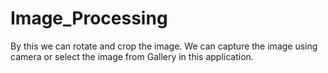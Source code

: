# Image_Processing
By this we can rotate and crop the image. We can capture the image using camera or select the image from Gallery in this application.
